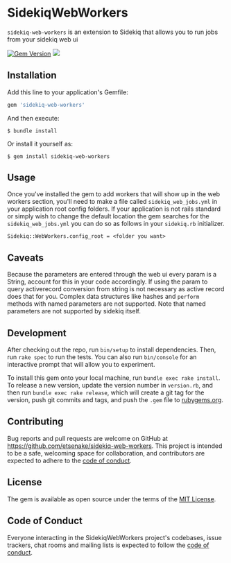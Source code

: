 # SidekiqWebWorkers

`sidekiq-web-workers` is an extension to Sidekiq that allows you to run jobs from your sidekiq web ui

[![Gem Version](https://badge.fury.io/rb/sidekiq-web-workers.svg)](https://badge.fury.io/rb/sidekiq-web-workers)
<a href="https://codeclimate.com/github/etsenake/sidekiq-web-workers/maintainability"><img src="https://api.codeclimate.com/v1/badges/4e80e0acd08398d0df0d/maintainability" /></a>

## Installation

Add this line to your application's Gemfile:

```ruby
gem 'sidekiq-web-workers'
```

And then execute:

    $ bundle install

Or install it yourself as:

    $ gem install sidekiq-web-workers

## Usage

Once you've installed the gem to add workers that will show up in the web workers section, you'll need to make a file called `sidekiq_web_jobs.yml` in your application root config folders.
If your application is not rails standard or simply wish to change the default location the gem searches for the `sidekiq_web_jobs.yml` you can do so as follows in your `sidekiq.rb` initializer.

`Sidekiq::WebWorkers.config_root = <folder you want>`

## Caveats
Because the parameters are entered through the web ui every param is a String, account for this in your code accordingly. If using the param to query activerecord conversion from string is not necessary as active record does that for you.
Complex data structures like hashes and `perform` methods with named parameters are not supported. Note that named parameters are not supported by sidekiq itself.

## Development

After checking out the repo, run `bin/setup` to install dependencies. Then, run `rake spec` to run the tests. You can also run `bin/console` for an interactive prompt that will allow you to experiment.

To install this gem onto your local machine, run `bundle exec rake install`. To release a new version, update the version number in `version.rb`, and then run `bundle exec rake release`, which will create a git tag for the version, push git commits and tags, and push the `.gem` file to [rubygems.org](https://rubygems.org).

## Contributing

Bug reports and pull requests are welcome on GitHub at https://github.com/etsenake/sidekiq-web-workers. This project is intended to be a safe, welcoming space for collaboration, and contributors are expected to adhere to the [code of conduct](https://github.com/etsenake/sidekiq-web-workers/blob/master/CODE_OF_CONDUCT.md).


## License

The gem is available as open source under the terms of the [MIT License](https://opensource.org/licenses/MIT).

## Code of Conduct

Everyone interacting in the SidekiqWebWorkers project's codebases, issue trackers, chat rooms and mailing lists is expected to follow the [code of conduct](https://github.com/etsenake/sidekiq-web-workers/blob/master/CODE_OF_CONDUCT.md).
